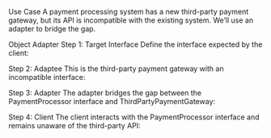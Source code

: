 Use Case
A payment processing system has a new third-party payment gateway, but its API is incompatible with the existing system. We’ll use an adapter to bridge the gap.

Object Adapter
Step 1: Target Interface Define the interface expected by the client:
 

Step 2: Adaptee This is the third-party payment gateway with an incompatible interface:

Step 3: Adapter The adapter bridges the gap between the PaymentProcessor interface and ThirdPartyPaymentGateway:

Step 4: Client The client interacts with the PaymentProcessor interface and remains unaware of the third-party API:

